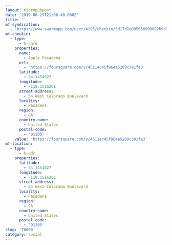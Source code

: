 ```yaml
---
layout: micropubpost
date: '2019-06-29T21:06:40.000Z'
title: ''
mf-syndication:
  - 'https://www.swarmapp.com/user/4195/checkin/5d17d2e095656900082b9d93'
mf-checkin:
  - type:
      - h-card
    properties:
      name:
        - Apple Pasadena
      url:
        - 'https://foursquare.com/v/4511ec45f964a5209c391fe3'
      latitude:
        - 34.1454027
      longitude:
        - -118.1516261
      street-address:
        - 54 West Colorado Boulevard
      locality:
        - Pasadena
      region:
        - CA
      country-name:
        - United States
      postal-code:
        - '91105'
    value: 'https://foursquare.com/v/4511ec45f964a5209c391fe3'
mf-location:
  - type:
      - h-adr
    properties:
      latitude:
        - 34.1454027
      longitude:
        - -118.1516261
      street-address:
        - 54 West Colorado Boulevard
      locality:
        - Pasadena
      region:
        - CA
      country-name:
        - United States
      postal-code:
        - '91105'
slug: '76000'
category: social
---
```

